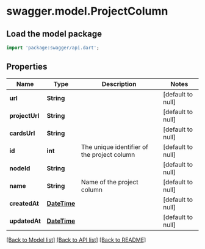 # swagger.model.ProjectColumn

## Load the model package
```dart
import 'package:swagger/api.dart';
```

## Properties
Name | Type | Description | Notes
------------ | ------------- | ------------- | -------------
**url** | **String** |  | [default to null]
**projectUrl** | **String** |  | [default to null]
**cardsUrl** | **String** |  | [default to null]
**id** | **int** | The unique identifier of the project column | [default to null]
**nodeId** | **String** |  | [default to null]
**name** | **String** | Name of the project column | [default to null]
**createdAt** | [**DateTime**](DateTime.md) |  | [default to null]
**updatedAt** | [**DateTime**](DateTime.md) |  | [default to null]

[[Back to Model list]](../README.md#documentation-for-models) [[Back to API list]](../README.md#documentation-for-api-endpoints) [[Back to README]](../README.md)

